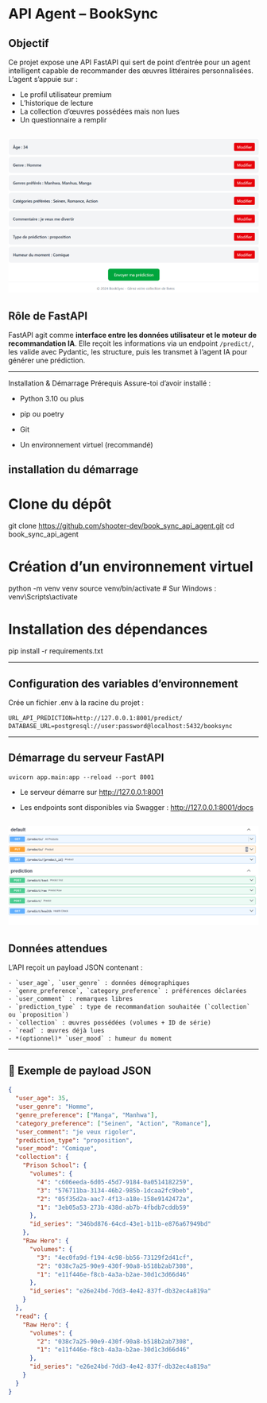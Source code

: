 # API Agent – BookSync

## Objectif

Ce projet expose une API FastAPI qui sert de point d’entrée pour un agent intelligent capable de recommander des œuvres littéraires personnalisées. L’agent s’appuie sur :

- Le profil utilisateur premium  
- L’historique de lecture  
- La collection d’œuvres possédées mais non lues  
- Un questionnaire a remplir

![questionnaire](images/questionnaire.png)
---

## Rôle de FastAPI

FastAPI agit comme **interface entre les données utilisateur et le moteur de recommandation IA**. Elle reçoit les informations via un endpoint `/predict/`, les valide avec Pydantic, les structure, puis les transmet à l’agent IA pour générer une prédiction.

---

Installation & Démarrage
Prérequis
Assure-toi d’avoir installé :

* Python 3.10 ou plus

* pip ou poetry

* Git

* Un environnement virtuel (recommandé)

## installation du démarrage

# Clone du dépôt
git clone https://github.com/shooter-dev/book_sync_api_agent.git
cd book_sync_api_agent

# Création d’un environnement virtuel
python -m venv venv
source venv/bin/activate  # Sur Windows : venv\Scripts\activate

# Installation des dépendances
pip install -r requirements.txt

---

## Configuration des variables d’environnement
Crée un fichier .env à la racine du projet :
```console
URL_API_PREDICTION=http://127.0.0.1:8001/predict/
DATABASE_URL=postgresql://user:password@localhost:5432/booksync
```
---
## Démarrage du serveur FastAPI

```console
uvicorn app.main:app --reload --port 8001
```
* Le serveur démarre sur http://127.0.0.1:8001

* Les endpoints sont disponibles via Swagger : http://127.0.0.1:8001/docs

![api_doc](images/api_doc.png)
---
## Données attendues

L’API reçoit un payload JSON contenant :
```console
- `user_age`, `user_genre` : données démographiques  
- `genre_preference`, `category_preference` : préférences déclarées  
- `user_comment` : remarques libres  
- `prediction_type` : type de recommandation souhaitée (`collection` ou `proposition`)  
- `collection` : œuvres possédées (volumes + ID de série)  
- `read` : œuvres déjà lues  
- *(optionnel)* `user_mood` : humeur du moment  
```
---

## 🧪 Exemple de payload JSON

```json
{
  "user_age": 35,
  "user_genre": "Homme",
  "genre_preference": ["Manga", "Manhwa"],
  "category_preference": ["Seinen", "Action", "Romance"],
  "user_comment": "je veux rigoler",
  "prediction_type": "proposition",
  "user_mood": "Comique",
  "collection": {
    "Prison School": {
      "volumes": {
        "4": "c606eeda-6d05-45d7-9184-0a0514182259",
        "3": "576711ba-3134-46b2-985b-1dcaa2fc9beb",
        "2": "05f35d2a-aac7-4f13-a18e-158e9142472a",
        "1": "3eb05a53-273b-438d-ab7b-4fbdb7cddb59"
      },
      "id_series": "346bd876-64cd-43e1-b11b-e876a67949bd"
    },
    "Raw Hero": {
      "volumes": {
        "3": "4ec0fa9d-f194-4c98-bb56-73129f2d41cf",
        "2": "038c7a25-90e9-430f-90a8-b518b2ab7308",
        "1": "e11f446e-f8cb-4a3a-b2ae-30d1c3d66d46"
      },
      "id_series": "e26e24bd-7dd3-4e42-837f-db32ec4a819a"
    }
  },
  "read": {
    "Raw Hero": {
      "volumes": {
        "2": "038c7a25-90e9-430f-90a8-b518b2ab7308",
        "1": "e11f446e-f8cb-4a3a-b2ae-30d1c3d66d46"
      },
      "id_series": "e26e24bd-7dd3-4e42-837f-db32ec4a819a"
    }
  }
}
